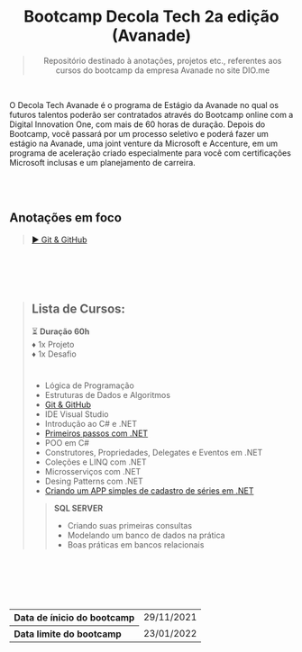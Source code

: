 <div align="center">
  
# Bootcamp Decola Tech 2a edição  (Avanade)
> Repositório destinado à anotações, projetos etc., referentes aos cursos do bootcamp da empresa Avanade no site DIO.me
</div> 
  
<br>

O Decola Tech Avanade é o programa de Estágio da Avanade no qual os futuros talentos poderão ser contratados através do Bootcamp online com a Digital Innovation One, com mais de 60 horas de duração. Depois do Bootcamp, você passará por um processo seletivo e poderá fazer um estágio na Avanade, uma joint venture da Microsoft e Accenture, em um programa de aceleração criado especialmente para você com certificações Microsoft inclusas e um planejamento de carreira.

<br>
<br>

## Anotações em foco
> <a href="https://github.com/Delgado-tech/dio-bootcamp-avanade-projetos/blob/main/Aulas/Git%20%26%20GitHub.md#header"> ▶ Git & GitHub </a>

#

<br>
<br>

> ## Lista de Cursos:
> ⏳ **Duração 60h** <br>
> ♦ 1x Projeto <br>
> ♦ 1x Desafio
> #
> - Lógica de Programação
> - Estruturas de Dados e Algoritmos
> - <a href="https://github.com/Delgado-tech/dio-bootcamp-avanade-projetos/blob/main/Aulas/Git%20%26%20GitHub.md#header"> Git & GitHub </a>
> - IDE Visual Studio
> - Introdução ao C# e .NET
> - <a href="https://github.com/Delgado-tech/dio-bootcamp-decolatech2/blob/main/Aulas/Introdução%20DotNet.md#header"> Primeiros passos com .NET </a>
> - POO em C#
> - Construtores, Propriedades, Delegates e Eventos em .NET
> - Coleções e LINQ com .NET
> - Microsserviços com .NET
> - Desing Patterns com .NET
> - <a href="https://github.com/Delgado-tech/dio-poo-projeto-appseries"> Criando um APP simples de cadastro de séries em .NET </a>
> > **SQL SERVER**
> > + Criando suas primeiras consultas
> > + Modelando um banco de dados na prática
> > + Boas práticas em bancos relacionais

#

<br>
<br>
<br>


  
<!----------------------------------------------- Tabela Datas -->
<table>
  <tr>
    <th align="left">Data de ínicio do bootcamp</th>
    <td>29/11/2021</td>
  </tr>
  <tr>
    <th align="left">Data limite do bootcamp</th>
    <td>23/01/2022</td>
  </tr>
</table>
<!---------------------------------------------------------------->
  


